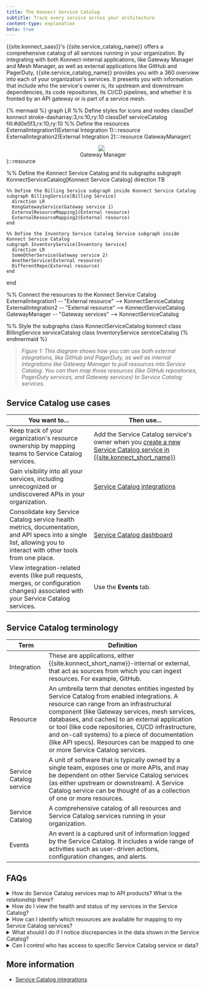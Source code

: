 ```yaml
---
title: The Konnect Service Catalog
subtitle: Track every service across your architecture
content-type: explanation
beta: true
---
```


{{site.konnect_saas}}'s {{site.service_catalog_name}} offers a comprehensive catalog of all services running in your organization. By integrating with both Konnect-internal applications, like Gateway Manager and Mesh Manager, as well as external applications like GitHub and PagerDuty, {{site.service_catalog_name}} provides you with a 360 overview into each of your organization's services. It presents you with information that include who the service's owner is, its upstream and downstream dependencies, its code repositories, its CI/CD pipelines, and whether it is fronted by an API gateway or is part of a service mesh.

<!-- vale off-->
{% mermaid %}
graph LR
  %% Define styles for icons and nodes
  classDef konnect stroke-dasharray:3,rx:10,ry:10
  classDef serviceCatalog fill:#d0e5f3,rx:10,ry:10
  %% Define the resources
  ExternalIntegration1(External Integration 1):::resource
  ExternalIntegration2(External Integration 2</div>):::resource
  GatewayManager(<div style="text-align:center;"><img src="/assets/images/logos/konglogo-gradient-secondary.svg" style="max-width:25px; display:block; margin:0 auto;" class="no-image-expand"/> Gateway Manager</div>):::resource

  %% Define the Konnect Service Catalog and its subgraphs
  subgraph KonnectServiceCatalog[Konnect Service Catalog]
    direction TB

    %% Define the Billing Service subgraph inside Konnect Service Catalog
    subgraph BillingService[Billing Service]
      direction LR
      KongGatewayService(Gateway service 1)
      ExternalResourceMapping1(External resource)
      ExternalResourceMapping2(External resource)
    end

    %% Define the Inventory Service Catalog Service subgraph inside Konnect Service Catalog
    subgraph InventoryService[Inventory Service]
      direction LR
      SomeOtherService(Gateway service 2)
      AnotherService(External resource)
      DifferentRepo(External resource)
    end

  end

  %% Connect the resources to the Konnect Service Catalog
  ExternalIntegration1 -- "External resource" --> KonnectServiceCatalog
  ExternalIntegration2 -- "External resource" --> KonnectServiceCatalog
  GatewayManager -- "Gateway services" --> KonnectServiceCatalog

  %% Style the subgraphs
  class KonnectServiceCatalog konnect
  class BillingService serviceCatalog
  class InventoryService serviceCatalog
{% endmermaid %}
<!-- vale on-->

> *Figure 1: This diagram shows how you can use both external integrations, like GitHub and PagerDuty, as well as internal integrations like Gateway Manager to pull resources into Service Catalog. You can then map those resources (like GitHub repositories, PagerDuty services, and Gateway services) to Service Catalog services.*

## Service Catalog use cases

| You want to... | Then use... |
| -------------- | ----------- |
| Keep track of your organization's resource ownership by mapping teams to Service Catalog services. | Add the Service Catalog service's owner when you [create a new Service Catalog service in {{site.konnect_short_name}}](https://cloud.konghq.com/service-catalog/create-service) |
| Gain visibility into all your services, including unrecognized or undiscovered APIs in your organization.  | [Service Catalog integrations](https://cloud.konghq.com/service-catalog/integrations) |
| Consolidate key Service Catalog service health metrics, documentation, and API specs into a single list, allowing you to interact with other tools from one place. | [Service Catalog dashboard](https://cloud.konghq.com/service-catalog/) |
| View integration-related events (like pull requests, merges, or configuration changes) associated with your Service Catalog services. | Use the **Events** tab. |

<!-- commenting this out until it's released:
| Govern how services are created and maintained across your company to adhere to security, compliance, and engineering best practices. | Scorecards |-->

## Service Catalog terminology

| Term | Definition |
| ---- | ---------- |
| Integration | These are applications, either {{site.konnect_short_name}}-internal or external, that act as sources from which you can ingest resources. For example, GitHub. |
| Resource | An umbrella term that denotes entities ingested by Service Catalog from enabled integrations. A resource can range from an infrastructural component (like Gateway services, mesh services, databases, and caches) to an external application or tool (like code repositories, CI/CD infrastructure, and on-call systems) to a piece of documentation (like API specs). Resources can be mapped to one or more Service Catalog services. |
| Service Catalog service | A unit of software that is typically owned by a single team, exposes one or more APIs, and may be dependent on other Service Catalog services (as either upstream or downstream). A Service Catalog service can be thought of as a collection of one or more resources. |
| Service Catalog | A comprehensive catalog of all resources and Service Catalog services running in your organization. |
| Events | An event is a captured unit of information logged by the Service Catalog. It includes a wide range of activities such as user-driven actions, configuration changes, and alerts. |


## FAQs

<details><summary>How do Service Catalog services map to API products? What is the relationship there?</summary>

{% capture service_mapping %}
Service Catalog services do not directly map to API products. Rather, a Gateway service can be linked to a Service Catalog service and you can then map the Gateway service to an API product version in Service Catalog.
{% endcapture %}

{{ service_mapping | markdownify }}

</details>

<details><summary>How do I view the health and status of my services in the Service Catalog?</summary>

{% capture service_health %}
Navigate to **Services** in the Service Catalog and click on the Service Catalog service you want to view the health and status of.
{% endcapture %}

{{ service_health | markdownify }}

</details>

<details><summary>How can I identify which resources are available for mapping to my Service Catalog services?</summary>

{% capture reuse_resources %}
Navigate to the **Resources** page in the Service Catalog to view a list of all available resources. These are ingested by Service Catalog from the integrations that have been installed and authorized, which are found on the **Integrations** page. 
{% endcapture %}

{{ reuse_resources | markdownify }}

</details>

<details><summary>What should I do if I notice discrepancies in the data shown in the Service Catalog?</summary>

{% capture discrepancies %}
Check the Service Catalog integration settings and data sources for any issues. Ensure that all connected tools are properly configured and that data synchronization is functioning correctly.
{% endcapture %}

{{ discrepancies | markdownify }}

</details>

<details><summary>Can I control who has access to specific Service Catalog service or data?</summary>

{% capture service_access %}
Yes, you can configure access controls and manage permissions to Service Catalog by configuring [teams](/konnect/org-management/teams-and-roles/manage/) and [roles](/konnect/org-management/teams-and-roles/roles-reference/).
{% endcapture %}

{{ service_access | markdownify }}

</details>

## More information
* [Service Catalog integrations](/konnect/service-catalog/integrations)

